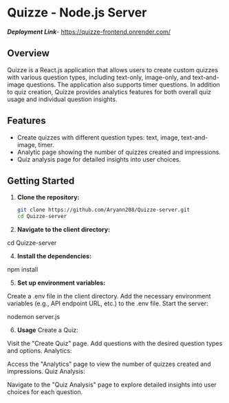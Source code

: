 # Quizze - Node.js Server

***Deployment Link***- https://quizze-frontend.onrender.com/

## Overview

Quizze is a React.js application that allows users to create custom quizzes with various question types, including text-only, image-only, and text-and-image questions. The application also supports timer questions. In addition to quiz creation, Quizze provides analytics features for both overall quiz usage and individual question insights.

## Features

- Create quizzes with different question types: text, image, text-and-image, timer.
- Analytic page showing the number of quizzes created and impressions.
- Quiz analysis page for detailed insights into user choices.

## Getting Started

1. **Clone the repository:**

   ```bash
   git clone https://github.com/Aryann208/Quizze-server.git
   cd Quizze-server
   
2. **Navigate to the client directory:**

cd Quizze-server

4. **Install the dependencies:**

npm install

5. **Set up environment variables:**

Create a .env file in the client directory.
Add the necessary environment variables (e.g., API endpoint URL, etc.) to the .env file.
Start the server:

nodemon server.js



6. **Usage**
Create a Quiz:

Visit the "Create Quiz" page.
Add questions with the desired question types and options.
Analytics:

Access the "Analytics" page to view the number of quizzes created and impressions.
Quiz Analysis:

Navigate to the "Quiz Analysis" page to explore detailed insights into user choices for each question.

